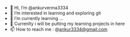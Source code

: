 - 👋 Hi, I’m @ankurverma3334
- 👀 I’m interested in learning and exploring git
- 🌱 I’m currently learning ...
- 💞️ Currenlty i will be putting my learning projects in here 
- 📫 How to reach me : @ankur3334@gmail.com

<!---
ankurverma3334/ankurverma3334 is a ✨ special ✨ repository because its `README.md` (this file) appears on your GitHub profile.
You can click the Preview link to take a look at your changes.
--->
